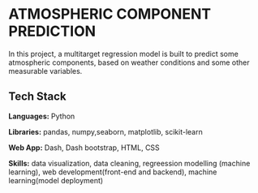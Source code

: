 # ATMOSPHERIC COMPONENT PREDICTION

In this project, a multitarget regression model is built to predict some atmospheric components, based on weather conditions and some other measurable variables.




## Tech Stack

**Languages:** Python

**Libraries:** pandas, numpy,seaborn, matplotlib, scikit-learn

**Web App:** Dash, Dash bootstrap, HTML, CSS

**Skills:** data visualization, data cleaning, regreession modelling (machine learning), web development(front-end and backend), machine learning(model deployment)
